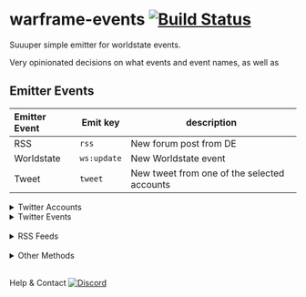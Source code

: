 # warframe-events [![Build Status](https://travis-ci.com/WFCD/worldstate-emitter.svg?branch=master)](https://travis-ci.com/WFCD/worldstate-emitter)

Suuuper simple emitter for worldstate events.

Very opinionated decisions on what events and event names, as well as

## Emitter Events

Emitter Event | Emit key | description
:-- | --- | --
RSS | `rss` | New forum post from DE
Worldstate | `ws:update` |  New Worldstate event
Tweet | `tweet` | New tweet from one of the selected accounts


<details>
  <summary>Twitter Accounts</summary>

 - [Warframe](https://twitter.com/playwarframe) (warframe)
 - [Digital Extremes](https://twitter.com/digitalextremes) (digitalextremes)
 - [[DE]Pablo](https://twitter.com/PabloPoon) (pablo)
 - [Cameron Rogers](https://twitter.com/cam_rogers) (cameron)
 - [[DE]Rebecca](https://twitter.com/rebbford) (rebecca)
 - [[DE]Steve](https://twitter.com/sj_sinclair) (steve)
 - [[DE]Danielle](https://twitter.com/soelloo) (danielle)
 - [[DE]Megan](https://twitter.com/moitoi) (megan)
 - [[DE]George](https://twitter.com/GameSoundDesign) (george)
 - [[DE]Maciej](https://twitter.com/msinilo) (maciej)
 - [[DE]Sheldon](https://twitter.com/sheldoncarter) (sheldon)
 - [[DE]Marcus](https://twitter.com/narcbag) (narc)
 - [[DE]Helen](https://twitter.com/helen_heikkila) (helen)
 - [Tobiah (me)](https://twitter.com/tobitenno) (tobiah)
 - [WF Discord](https://twitter.com/wfdiscord) (wfdiscord)
</details>

<details> <summary>Twitter Events</summary>

 - `tweet`
 - `retweet`
 - `reply`
 - `quote`
</details>

<br />
<details> <summary>RSS Feeds</summary>

 - [Players helping Players](https://forums.warframe.com/forum/38-players-helping-players)
 - [PC Updates](https://forums.warframe.com/forum/3-pc-update-notes)
 - [PC Announcements](https://forums.warframe.com/forum/2-pc-announcements)
 - [PS4 Updates](https://forums.warframe.com/forum/152-ps4-update-notes)
 - [PS4 Announcements](https://forums.warframe.com/forum/151-ps4-announcements)
 - [XB1 Updates](https://forums.warframe.com/forum/253-xbox-one-update-notes)
 - [XB1 Announcements](https://forums.warframe.com/forum/252-xbox-one-announcements)
 - [Switch Updates](https://forums.warframe.com/forum/1196-nintendo-switch-update-notes)
 - [Switch Announcements](https://forums.warframe.com/forum/1198-nintendo-switch-announcements)
 - [News](https://forums.warframe.com/forum/170-announcements-events)
 - [Developers Workshop](https://forums.warframe.com/forum/123-developer-workshop-update-notes)
 - <details>
  <summary>Staff Replies</summary>

  - [[DE]Rebecca](https://forums.warframe.com/discover/839)
  - [[DE]Danielle](https://forums.warframe.com/discover/840)
  - [[DE]Drew](https://forums.warframe.com/discover/841)
  - [[DE]Glen](https://forums.warframe.com/discover/842)
  - [[DE]Taylor](https://forums.warframe.com/discover/1171)
  - [[DE]Steve](https://forums.warframe.com/discover/1777)
  - [[DE]Helen](https://forums.warframe.com/discover/1291)
  - [[DE]Saske](https://forums.warframe.com/discover/1294)
  - [[DE]Kaz](https://forums.warframe.com/discover/1295)
  - [[DE]Pablo](https://forums.warframe.com/discover/1299)
  - [[DE]Connor](https://forums.warframe.com/discover/1778)
  - [[DE]Marcus](https://forums.warframe.com/discover/1779)
  - [[DE]George](https://forums.warframe.com/discover/1780)
  - [[DE]Bear](https://forums.warframe.com/discover/1781)
  </details>
</details>

<br />
<details><summary>Other Methods</summary>

Method | Params | Output
:-- | -- | --
`getRss` | -- | Map of RSS feeds with `url` and `items`
`getWorldstate` | `platform`, `locale` | Worldstate objects
-- | `platform` | Defaults to `pc`. One of `pc`, `ps4`, `xb1`, `swi`.
-- | `locale` | Defaults to `en`. Any of the locales included in [`worldstate-data`](https://github.com/WFCD/warframe-worldstate-data)

`*` Denote required

</details>
<br />

Help & Contact
[![Discord](https://img.shields.io/discord/256087517353213954.svg?logo=discord)](https://discord.gg/jGZxH9f)
